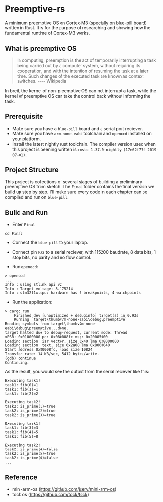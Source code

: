 # Preemptive-rs

A minimum preemptive OS on Cortex-M3 (specially on blue-pill board) written in Rust. It is for the purpose of researching and showing how the fundamental runtime of Cortex-M3 works.

## What is preemptive OS

> In computing, preemption is the act of temporarily interrupting a task being carried out by a computer system, without requiring its cooperation, and with the intention of resuming the task at a later time. Such changes of the executed task are known as context switches.   ----  Wikipedia

In breif, the kernel of non-preemptive OS can not interrupt a task, while the kernel of preemptive OS can take the control back without informing the task.

## Prerequisite

- Make sure you have a `blue-pill` board and a serial port reciever.
- Make sure you have `arm-none-eabi` toolchain and `openocd` installed on your platform.
- Install the latest nightly rust toolchain. The compiler version used when this project is beening written is `rustc 1.37.0-nightly (17e62f77f 2019-07-01)`.

## Project Structure

This project is collections of several stages of building a preliminary preemptive OS from sketch. The `Final` folder contains the final version we build up step by step. I'll make sure every code in each chapter can be compiled and run on `blue-pill`.

## Build and Run

- Enter `Final`

```
cd Final
```

- Connect the `blue-pill` to your laptop.

- Connect pin `PA2` to a serial reciever, with 115200 baudrate, 8 data bits, 1 stop bits, no parity and no flow control.

- Run `openocd`:

```text
> openocd
...
Info : using stlink api v2
Info : Target voltage: 3.175214
Info : stm32f1x.cpu: hardware has 6 breakpoints, 4 watchpoints
```

- Run the application:

```text
> cargo run
    Finished dev [unoptimized + debuginfo] target(s) in 0.93s
    Running `target\thumbv7m-none-eabi\debug\preemptive`
Reading symbols from target\thumbv7m-none-eabi\debug\preemptive...done.
target halted due to debug-request, current mode: Thread
xPSR: 0x01000000 pc: 0x080008fc msp: 0x20005000
Loading section .isr_vector, size 0x40 lma 0x8000000
Loading section .text, size 0x2a08 lma 0x8000040
Start address 0x80008fc, load size 10824
Transfer rate: 14 KB/sec, 5412 bytes/write.
(gdb) continue
Continuing.
```

As the result, you would see the output from the serial reciever like this:

```text
Executing task1!
task1: fib(0)=1
task1: fib(1)=1
task1: fib(2)=2

Executing task2!
task2: is_prime(1)=true
task2: is_prime(2)=true
task2: is_prime(3)=true

Executing task1!
task1: fib(3)=3
task1: fib(4)=5
task1: fib(5)=8

Executing task2!
task2: is_prime(4)=false
task2: is_prime(5)=true
task2: is_prime(6)=false
...
```

## Reference

- mini-arm-os (https://github.com/jserv/mini-arm-os)
- tock os (https://github.com/tock/tock)
